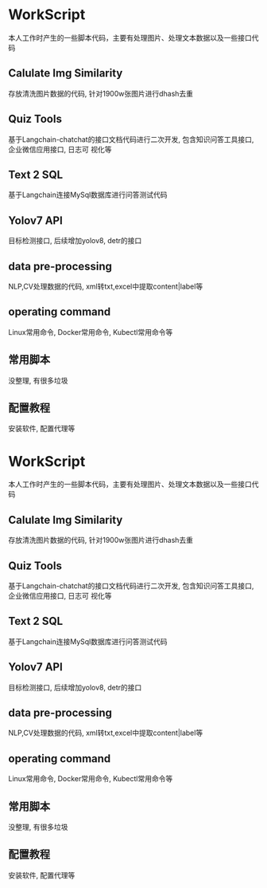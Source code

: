 # WorkScript
本人工作时产生的一些脚本代码，主要有处理图片、处理文本数据以及一些接口代码

## Calulate Img Similarity
存放清洗图片数据的代码, 针对1900w张图片进行dhash去重

## Quiz Tools
基于Langchain-chatchat的接口文档代码进行二次开发, 包含知识问答工具接口, 企业微信应用接口, 日志可
视化等

## Text 2 SQL
基于Langchain连接MySql数据库进行问答测试代码

## Yolov7 API
目标检测接口, 后续增加yolov8, detr的接口

## data pre-processing
NLP,CV处理数据的代码, xml转txt,excel中提取content|label等

## operating command
Linux常用命令, Docker常用命令, Kubectl常用命令等

## 常用脚本
没整理, 有很多垃圾

## 配置教程
安装软件, 配置代理等


# WorkScript
本人工作时产生的一些脚本代码，主要有处理图片、处理文本数据以及一些接口代码

## Calulate Img Similarity
存放清洗图片数据的代码, 针对1900w张图片进行dhash去重

## Quiz Tools
基于Langchain-chatchat的接口文档代码进行二次开发, 包含知识问答工具接口, 企业微信应用接口, 日志可
视化等

## Text 2 SQL
基于Langchain连接MySql数据库进行问答测试代码

## Yolov7 API
目标检测接口, 后续增加yolov8, detr的接口

## data pre-processing
NLP,CV处理数据的代码, xml转txt,excel中提取content|label等

## operating command
Linux常用命令, Docker常用命令, Kubectl常用命令等

## 常用脚本
没整理, 有很多垃圾

## 配置教程
安装软件, 配置代理等


